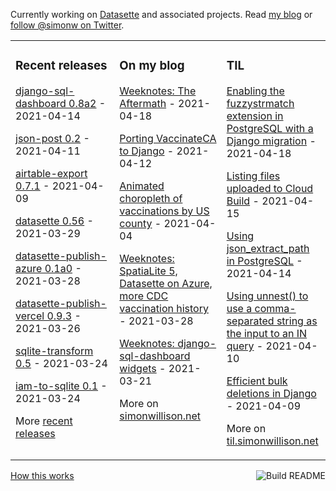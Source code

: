 Currently working on [Datasette](https://datasette.io/) and associated projects. Read [my blog](https://simonwillison.net/) or [follow @simonw on Twitter](https://twitter.com/simonw).

<table><tr><td valign="top" width="33%">

### Recent releases
<!-- recent_releases starts -->
[django-sql-dashboard 0.8a2](https://github.com/simonw/django-sql-dashboard/releases/tag/0.8a2) - 2021-04-14

[json-post 0.2](https://github.com/simonw/json-post/releases/tag/0.2) - 2021-04-11

[airtable-export 0.7.1](https://github.com/simonw/airtable-export/releases/tag/0.7.1) - 2021-04-09

[datasette 0.56](https://github.com/simonw/datasette/releases/tag/0.56) - 2021-03-29

[datasette-publish-azure 0.1a0](https://github.com/simonw/datasette-publish-azure/releases/tag/0.1a0) - 2021-03-28

[datasette-publish-vercel 0.9.3](https://github.com/simonw/datasette-publish-vercel/releases/tag/0.9.3) - 2021-03-26

[sqlite-transform 0.5](https://github.com/simonw/sqlite-transform/releases/tag/0.5) - 2021-03-24

[iam-to-sqlite 0.1](https://github.com/simonw/iam-to-sqlite/releases/tag/0.1) - 2021-03-24
<!-- recent_releases ends -->
More [recent releases](https://github.com/simonw/simonw/blob/main/releases.md)
</td><td valign="top" width="34%">

### On my blog
<!-- blog starts -->
[Weeknotes: The Aftermath](http://simonwillison.net/2021/Apr/18/weeknotes-the-aftermath/) - 2021-04-18

[Porting VaccinateCA to Django](http://simonwillison.net/2021/Apr/12/porting-vaccinateca-to-django/) - 2021-04-12

[Animated choropleth of vaccinations by US county](http://simonwillison.net/2021/Apr/4/animated-choropleth-of-vaccinations-by-us-county/) - 2021-04-04

[Weeknotes: SpatiaLite 5, Datasette on Azure, more CDC vaccination history](http://simonwillison.net/2021/Mar/28/weeknotes/) - 2021-03-28

[Weeknotes: django-sql-dashboard widgets](http://simonwillison.net/2021/Mar/21/django-sql-dashboard-widgets/) - 2021-03-21
<!-- blog ends -->
More on [simonwillison.net](https://simonwillison.net/)
</td><td valign="top" width="33%">

### TIL
<!-- tils starts -->
[Enabling the fuzzystrmatch extension in PostgreSQL with a Django migration](https://til.simonwillison.net/django/migration-postgresql-fuzzystrmatch) - 2021-04-18

[Listing files uploaded to Cloud Build](https://til.simonwillison.net/cloudrun/listing-cloudbuild-files) - 2021-04-15

[Using json_extract_path in PostgreSQL](https://til.simonwillison.net/postgresql/json-extract-path) - 2021-04-14

[Using unnest() to use a comma-separated string as the input to an IN query](https://til.simonwillison.net/postgresql/unnest-csv) - 2021-04-10

[Efficient bulk deletions in Django](https://til.simonwillison.net/django/efficient-bulk-deletions-in-django) - 2021-04-09
<!-- tils ends -->
More on [til.simonwillison.net](https://til.simonwillison.net/)
</td></tr></table>

<a href="https://github.com/simonw/simonw/actions"><img src="https://github.com/simonw/simonw/workflows/Build%20README/badge.svg" align="right" alt="Build README"></a> <a href="https://simonwillison.net/2020/Jul/10/self-updating-profile-readme/">How this works</a>
